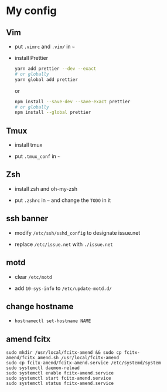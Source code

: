 # My config

## Vim

-   put `.vimrc` and `.vim/` in `~`

-   install Prettier

    ```bash
    yarn add prettier --dev --exact
    # or globally
    yarn global add prettier
    ```

    or

    ```bash
    npm install --save-dev --save-exact prettier
    # or globally
    npm install --global prettier
    ```

## Tmux

-   install tmux

-   put `.tmux_conf` in `~`

## Zsh

-   install zsh and oh-my-zsh

-   put `.zshrc` in `~` and change the `TODO` in it

## ssh banner

-   modify `/etc/ssh/sshd_config` to designate issue.net

-   replace `/etc/issue.net` with `./issue.net`

## motd

-   clear `/etc/motd`

-   add `10-sys-info` to `/etc/update-motd.d/`

## change hostname

-   `hostnamectl set-hostname NAME`

## amend fcitx

```
sudo mkdir /usr/local/fcitx-amend && sudo cp fcitx-amend/fcitx_amend.sh /usr/local/fcitx-amend
sudo cp fcitx-amend/fcitx-amend.service /etc/systemd/system
sudo systemctl daemon-reload
sudo systemctl enable fcitx-amend.service
sudo systemctl start fcitx-amend.service
sudo systemctl status fcitx-amend.service
```
